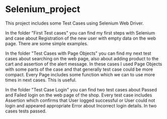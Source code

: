 # Selenium_project

This project includes some Test Cases using Selenium Web Driver. 

In the folder "First Test cases" you can find my first steps with Selenium and case about Registration of the new user with empty data on the web page. There are some simple examples. 

In the folder "Test Cases with Page Objects" you can find my next test cases about searching on the web page, also about adding product to the cart and assertion of the alert message. In these cases I used Page Objects with some parts of the case and that generally test case could be more compact. Every Page includes some function which we can to use more times in next cases. This is useful. 

In the folder "Test Case Login" you can find two test cases about Passed and Failed login on the web page of the shop. Every test case includes Assertion which confirms that User logged successful or User could not login and appeared appropriate Error about Incorrect login details. In two cases tests passed. 
